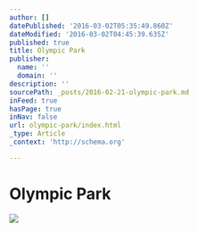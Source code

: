 ```yaml
---
author: []
datePublished: '2016-03-02T05:35:49.860Z'
dateModified: '2016-03-02T04:45:39.635Z'
published: true
title: Olympic Park
publisher:
  name: ''
  domain: ''
description: ''
sourcePath: _posts/2016-02-21-olympic-park.md
inFeed: true
hasPage: true
inNav: false
url: olympic-park/index.html
_type: Article
_context: 'http://schema.org'

---
```

# Olympic Park
![](https://the-grid-user-content.s3-us-west-2.amazonaws.com/23e1a02f-0d34-4f4e-bd57-8e125902089d.png)